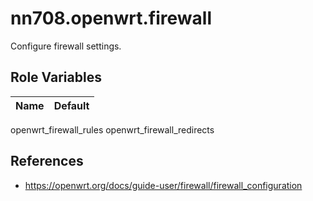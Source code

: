 # nn708.openwrt.firewall

Configure firewall settings.

## Role Variables

Name | Default
--- | ---
openwrt_firewall_rules
openwrt_firewall_redirects

## References

+ https://openwrt.org/docs/guide-user/firewall/firewall_configuration